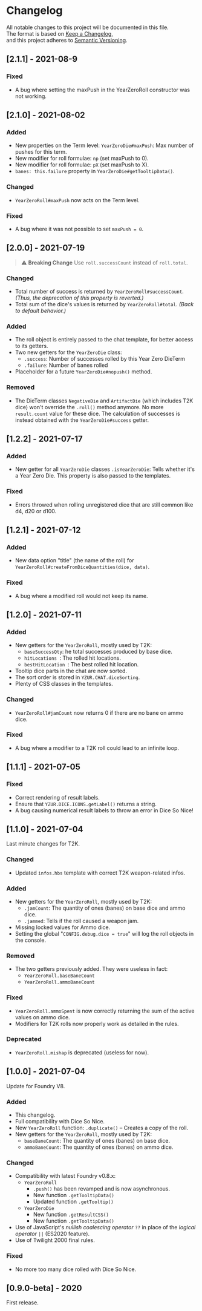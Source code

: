 # Changelog
All notable changes to this project will be documented in this file.
<br />The format is based on [Keep a Changelog](https://keepachangelog.com/en/1.0.0/),
<br />and this project adheres to [Semantic Versioning](https://semver.org/spec/v2.0.0.html).

## [2.1.1] - 2021-08-9
### Fixed
- A bug where setting the maxPush in the YearZeroRoll constructor was not working.

## [2.1.0] - 2021-08-02
### Added
- New properties on the Term level: `YearZeroDie#maxPush`: Max number of pushes for this term.
- New modifier for roll formulae: `np` (set maxPush to 0).
- New modifier for roll formulae: `pX` (set maxPush to X).
- `banes: this.failure` property in `YearZeroDie#getTooltipData()`.

### Changed
- `YearZeroRoll#maxPush` now acts on the Term level.

### Fixed
- A bug where it was not possible to set `maxPush = 0`.

## [2.0.0] - 2021-07-19
> :warning: **Breaking Change**
> Use `roll.successCount` instead of `roll.total`.

### Changed
- Total number of success is returned by `YearZeroRoll#successCount`. *(Thus, the deprecation of this property is reverted.)*
- Total sum of the dice's values is returned by `YearZeroRoll#total`. *(Back to default behavior.)*

### Added
- The roll object is entirely passed to the chat template, for better access to its getters.
- Two new getters for the `YearZeroDie` class:
  - `.success`: Number of successes rolled by this Year Zero DieTerm
  - `.failure`: Number of banes rolled
- Placeholder for a future `YearZeroDie#nopush()` method.

### Removed
- The DieTerm classes `NegativeDie` and `ArtifactDie` (which includes T2K dice) won't override the `.roll()` method anymore. No more `result.count` value for these dice. The calculation of successes is instead obtained with the `YearZeroDie#success` getter.

## [1.2.2] - 2021-07-17
### Added
- New getter for all `YearZeroDie` classes `.isYearZeroDie`: Tells whether it's a Year Zero Die. This property is also passed to the templates.

### Fixed
- Errors throwed when rolling unregistered dice that are still common like d4, d20 or d100.

## [1.2.1] - 2021-07-12
### Added
- New data option "title" (the name of the roll) for `YearZeroRoll#createFromDiceQuantities(dice, data)`.

### Fixed
- A bug where a modified roll would not keep its name.

## [1.2.0] - 2021-07-11
### Added
- New getters for the `YearZeroRoll`, mostly used by T2K:
  - `baseSuccessQty`: he total successes produced by base dice.
  - `hitLocations `: The rolled hit locations.
  - `bestHitLocation `: The best rolled hit location.
- Tooltip dice parts in the chat are now sorted.
- The sort order is stored in `YZUR.CHAT.diceSorting`.
- Plenty of CSS classes in the templates.

### Changed
- `YearZeroRoll#jamCount` now returns 0 if there are no bane on ammo dice.

### Fixed
- A bug where a modifier to a T2K roll could lead to an infinite loop.

## [1.1.1] - 2021-07-05
### Fixed
- Correct rendering of result labels.
- Ensure that `YZUR.DICE.ICONS.getLabel()` returns a string.
- A bug causing numerical result labels to throw an error in Dice So Nice!

## [1.1.0] - 2021-07-04
Last minute changes for T2K.

### Changed
- Updated `infos.hbs` template with correct T2K weapon-related infos.

### Added
- New getters for the `YearZeroRoll`, mostly used by T2K:
  - `.jamCount`: The quantity of ones (banes) on base dice and ammo dice.
  - `.jammed`: Tells if the roll caused a weapon jam.
- Missing locked values for Ammo dice.
- Setting the global "`CONFIG.debug.dice = true`" will log the roll objects in the console.

### Removed
- The two getters previously added. They were useless in fact:
  - `YearZeroRoll.baseBaneCount`
  - `YearZeroRoll.ammoBaneCount`

### Fixed
- `YearZeroRoll.ammoSpent` is now correctly returning the sum of the active values on ammo dice.
- Modifiers for T2K rolls now properly work as detailed in the rules.

### Deprecated
- `YearZeroRoll.mishap` is deprecated (useless for now).

## [1.0.0] - 2021-07-04
Update for Foundry V8.

### Added
- This changelog.
- Full compatibility with Dice So Nice.
- New `YearZeroRoll` function: `.duplicate()` – Creates a copy of the roll.
- New getters for the `YearZeroRoll`, mostly used by T2K:
  - `baseBaneCount`: The quantity of ones (banes) on base dice.
  - `ammoBaneCount`: The quantity of ones (banes) on ammo dice.

### Changed
- Compatibility with latest Foundry v0.8.x:
  - `YearZeroRoll`
    - `.push()` has been revamped and is now asynchronous.
    - New function `.getTooltipData()`
    - Updated function `.getTooltip()`
  - `YearZeroDie`
    - New function `.getResultCSS()`
    - New function `.getTooltipData()`
- Use of JavaScript's *nullish coalescing operator* `??` in place of the *logical operator* `||` (ES2020 feature).
- Use of Twilight 2000 final rules.

### Fixed
- No more too many dice rolled with Dice So Nice.

## [0.9.0-beta] - 2020
First release.
